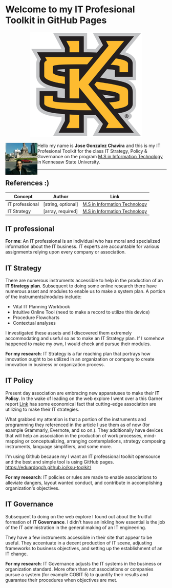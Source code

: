 # Welcome to my **IT Profesional Toolkit** in GitHub Pages

<p align="center">
  <img src="https://raw.githubusercontent.com/eduardogch/ksu-toolkit/master/ksu.png" width="350" title="hover text">
</p>

<img align="left" width="100" height="100" src="https://raw.githubusercontent.com/eduardogch/ksu-toolkit/master/photo.jpg">

Hello my name is **Jose Gonzalez Chavira** and this is my IT Profesional Toolkit for the class IT Strategy, Policy & Governance on the program [M.S in Information Technology](https://ccse.kennesaw.edu/it/programs/msit.php) in Kennesaw State University.

---

## References :)
Concept         | Author               | Link
---             | ---                  | ---
IT professional | [string, optional]   | [M.S in Information Technology](https://ccse.kennesaw.edu/it/programs/msit.php)
IT Strategy     | [array, required]    | [M.S in Information Technology](https://ccse.kennesaw.edu/it/programs/msit.php)

## IT professional

__For me__: An IT professional is an individual who has moral and specialized information about the IT business. IT experts are accountable for various assignments relying upon every company or association. 

## IT Strategy

There are numerous instruments accessible to help in the production of an **IT Strategy plan**. Subsequent to doing some online research there have numerous asset and modules to enable us to make a system plan. A portion of the instruments/modules include: 

-	Vital IT Planning Workbook 
-	Intuitive Online Tool (need to make a record to utilize this device) 
-	Procedure Flowcharts 
-	Contextual analyses 

I investigated these assets and I discovered them extremely accommodating and useful so as to make an IT Strategy plan. If I somehow happened to make my own, I would check and pursue their modules. 

__For my research__: IT Strategy is a far reaching plan that portrays how innovation ought to be utilized in an organization or company to create innovation in business or organization process. 

## IT Policy

Present day association are embracing new apparatuses to make their **IT Policy**. In the wake of leading on the web explore I went over a this Garner report [Link](https://www.gartner.com/smarterwithgartner/gartner-top-10-strategic-technology-trends-for-2018/) has some economical fact that cutting-edge association are utilizing to make their IT strategies. 

What grabbed my attention is that a portion of the instruments and programming they referenced in the article I use them as of now (for example Grammarly, Evernote, and so on.). They additionally have devices that will help an association in the production of work processes, mind-mapping or conceptualizing, arranging contemplations, strategy composing instruments, language simplifiers, and some more. 

I'm using Github because my I want an IT professional toolkit opensource and the best and simple tool is using GitHub pages.  https://eduardogch.github.io/ksu-toolkit/


__For my research__: IT policies or rules are made to enable associations to alleviate dangers, layout wanted conduct, and contribute in accomplishing organization's objectives. 


## IT Governance

Subsequent to doing on the web explore I found out about the fruitful formation of **IT Governance**. I didn't have an inkling how essential is the job of the IT administration in the general making of an IT engineering. 

They have a few instruments accessible in their site that appear to be useful. They accentuate in a decent production of IT scene, adjusting frameworks to business objectives, and setting up the establishment of an IT change. 


__For my research__: IT Governance adjusts the IT systems in the business or organization standard. More often than not associations or companies pursue a system (for example COBIT 5) to quantify their results and guarantee their procedures when objectives are met. 


